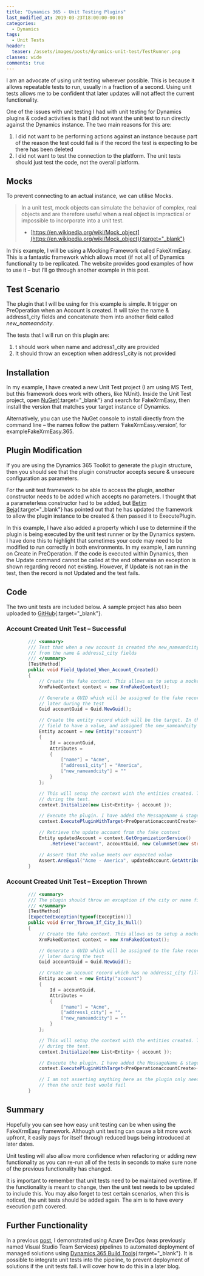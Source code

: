 ```yaml
---
title: "Dynamics 365 - Unit Testing Plugins"
last_modified_at: 2019-03-23T18:00:00-00:00
categories:
  - Dynamics
tags:
  - Unit Tests
header:
  teaser: /assets/images/posts/dynamics-unit-test/TestRunner.png
classes: wide
comments: true
---
```

I am an advocate of using unit testing wherever possible. This is because it allows repeatable tests to run, usually in a fraction of a second. Using unit tests allows me to be confident that later updates will not affect the current functionality.

One of the issues with unit testing I had with unit testing for Dynamics plugins & coded activities is that I did not want the unit test to run directly against the Dynamics instance. The two main reasons for this are:

1. I did not want to be performing actions against an instance because part of the reason the test could fail is if the record the test is expecting to be there has been deleted
1. I did not want to test the connection to the platform. The unit tests should just test the code, not the overall platform.

## Mocks

To prevent connecting to an actual instance, we can utilise Mocks.

> In a unit test, mock objects can simulate the behavior of complex, real objects and are therefore useful when a real object is impractical or impossible to incorporate into a unit test.
>
> - [https://en.wikipedia.org/wiki/Mock_object](https://en.wikipedia.org/wiki/Mock_object){:target="_blank"}

In this example, I will be using a Mocking Framework called FakeXrmEasy. This is a fantastic framework which allows most (if not all) of Dynamics functionality to be replicated. The website provides good examples of how to use it – but I’ll go through another example in this post.

## Test Scenario

The plugin that I will be using for this example is simple. It trigger on PreOperation when an Account is created. It will take the name & address1_city fields and concatenate them into another field called *new_nameandcity*.

The tests that I will run on this plugin are:

1. t should work when name and address1_city are provided
1. It should throw an exception when address1_city is not provided

## Installation

In my example, I have created a new Unit Test project (I am using MS Test, but this framework does work with others, like NUnit). Inside the Unit Test project, open [NuGet](https://www.nuget.org/){:target="_blank"} and search for FakeXrmEasy, then install the version that matches your target instance of Dynamics.

Alternatively, you can use the NuGet console to install directly from the command line – the names follow the pattern ‘FakeXrmEasy.version’, for exampleFakeXrmEasy.365.

## Plugin Modification

If you are using the Dynamics 365 Toolkit to generate the plugin structure, then you should see that the plugin constructor accepts secure & unsecure configuration as parameters.

For the unit test framework to be able to access the plugin, another constructor needs to be added which accepts no parameters. I thought that a parameterless constructor had to be added, but [Betim Beja](https://www.linkedin.com/in/betimbeja/){:target="_blank"} has pointed out that he has updated the framework to allow the plugin instance to be created & then passed it to ExecutePlugin.

In this example, I have also added a property which I use to determine if the plugin is being executed by the unit test runner or by the Dynamics system. I have done this to highlight that sometimes your code may need to be modified to run correctly in both environments. In my example, I am running on Create in PreOperation. If the code is executed within Dynamics, then the Update command cannot be called at the end otherwise an exception is shown regarding record not existing. However, if Update is not ran in the test, then the record is not Updated and the test fails.

## Code

The two unit tests are included below. A sample project has also been uploaded to [GitHub](https://github.com/JasonClair/blog_examples/tree/master/plugin_unit_test_examples){:target="_blank"}.

### Account Created Unit Test – Successful

``` csharp
        /// <summary>
        /// Test that when a new account is created the new_nameandcity field is updated with the values
        /// from the name & address1_city fields
        /// </summary>
        [TestMethod]
        public void Field_Updated_When_Account_Created()
        {
            // Create the fake context. This allows us to setup a mocked version of Dynamics for use later in the test
            XrmFakedContext context = new XrmFakedContext();

            // Generate a GUID which will be assigned to the fake record. It is done here to allow the record to be retrieved
            // later during the test
            Guid accountGuid = Guid.NewGuid();

            // Create the entity record which will be the target. In this case I have set the name & address1_city
            // field to have a value, and assigned the new_nameandcity field to have no value
            Entity account = new Entity("account")
            {
                Id = accountGuid,
                Attributes =
                {
                    ["name"] = "Acme",
                    ["address1_city"] = "America",
                    ["new_nameandcity"] = ""
                }
            };

            // This will setup the context with the entities created. This is the set of entities we will be able to access
            // during the test. 
            context.Initialize(new List<Entity> { account });

            // Execute the plugin. I have added the MessageName & stage as this plugin executes PreOperation
            context.ExecutePluginWithTarget<PreOperationaccountCreate>(account, "Create", 20);

            // Retrieve the update account from the fake context
            Entity updatedAccount = context.GetOrganizationService()
                .Retrieve("account", accountGuid, new ColumnSet(new string[] { "new_nameandcity" }));

            // Assert that the value meets our expected value
            Assert.AreEqual("Acme - America", updatedAccount.GetAttributeValue<string>("new_nameandcity"));
        }
```

### Account Created Unit Test – Exception Thrown

``` csharp
        /// <summary>
        /// The plugin should throw an exception if the city or name fields are not filled in
        /// </summary>
        [TestMethod]
        [ExpectedException(typeof(Exception))]
        public void Error_Thrown_If_City_Is_Null()
        {
            // Create the fake context. This allows us to setup a mocked version of Dynamics for use later in the test
            XrmFakedContext context = new XrmFakedContext();

            // Generate a GUID which will be assigned to the fake record. It is done here to allow the record to be retrieved
            // later during the test
            Guid accountGuid = Guid.NewGuid();

            // Create an account record which has no address1_city filled in. This will be used during the plugin execution
            Entity account = new Entity("account")
            {
                Id = accountGuid,
                Attributes =
                {
                    ["name"] = "Acme",
                    ["address1_city"] = "",
                    ["new_nameandcity"] = ""
                }
            };

            // This will setup the context with the entities created. This is the set of entities we will be able to access
            // during the test. 
            context.Initialize(new List<Entity> { account });

            // Execute the plugin. I have added the MessageName & stage as this plugin executes PreOperation
            context.ExecutePluginWithTarget<PreOperationaccountCreate>(account, "Create", 20);

            // I am not asserting anything here as the plugin only needs to throw an exception. If no exception is thrown
            // then the unit test would fail
        }
```

## Summary

Hopefully you can see how easy unit testing can be when using the FakeXrmEasy framework. Although unit testing can cause a bit more work upfront, it easily pays for itself through reduced bugs being introduced at later dates.

Unit testing will also allow more confidence when refactoring or adding new functionality as you can re-run all of the tests in seconds to make sure none of the previous functionality has changed.

It is important to remember that unit tests need to be maintained overtime. If the functionality is meant to change, then the unit test needs to be updated to include this. You may also forget to test certain scenarios, when this is noticed, the unit tests should be added again. The aim is to have every execution path covered.

## Further Functionality

In a previous [post](/dynamics/Dynamics-365-Visual-Studio-Team-Services-Build-And-Release-Automated-Solution-Deployment), I demonstrated using Azure DevOps (was previously named Visual Studio Team Services) pipelines to automated deployment of managed solutions using [Dynamics 365 Build Tools](https://marketplace.visualstudio.com/items?itemName=WaelHamze.xrm-ci-framework-build-tasks){:target="_blank"}. It is possible to integrate unit tests into the pipeline, to prevent deployment of solutions if the unit tests fail. I will cover how to do this in a later blog.
